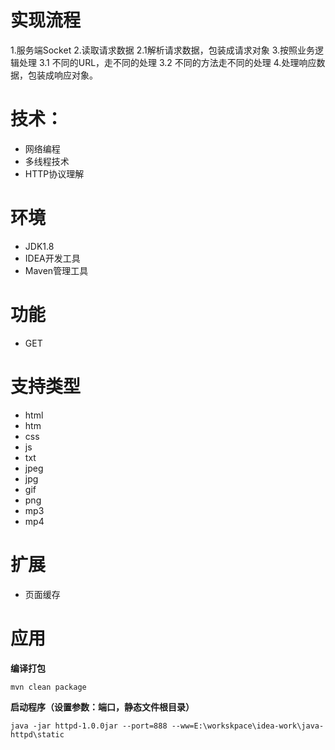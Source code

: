 # 实现流程

1.服务端Socket
2.读取请求数据
	2.1解析请求数据，包装成请求对象
3.按照业务逻辑处理
	3.1 不同的URL，走不同的处理
	3.2 不同的方法走不同的处理
4.处理响应数据，包装成响应对象。

# 技术：

- 网络编程
- 多线程技术
- HTTP协议理解

# 环境

- JDK1.8
- IDEA开发工具
- Maven管理工具

# 功能

- GET

# 支持类型

- html
- htm
- css
- js
- txt
- jpeg
- jpg
- gif
- png
- mp3
- mp4

# 扩展

- 页面缓存

# 应用

**编译打包** 

```
mvn clean package
```

**启动程序（设置参数：端口，静态文件根目录）**  

```
java -jar httpd-1.0.0jar --port=888 --ww=E:\workskpace\idea-work\java-httpd\static
```

